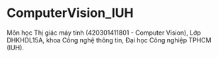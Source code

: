 # ComputerVision_IUH
Môn học Thị giác máy tính (420301411801 - Computer Vision), Lớp DHKHDL15A,  khoa Công nghệ thông tin, Đại học Công nghiệp TPHCM (IUH).
